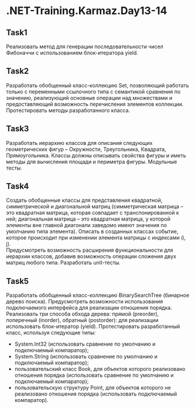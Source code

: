 # .NET-Training.Karmaz.Day13-14

## Task1
Реализовать метод для генерации  последовательности чисел Фибоначчи с использованием блок-итератора yield.

## Task2
Разработать обобщенный класс-коллекцию Set, позволяющий работать только с переменными ссылочного типа с семантикой сравнения по 
значению, реализующий основные операции над множествами и предоставляющий возможность перечисления элементов коллекции. 
Протестировать методы разработанного класса.

## Task3
Разработать иерархию классов для описания следующих геометрических фигур – Окружности, Треугольника, Квадрата, Прямоугольника. 
Классы должны описывать свойства фигуры и иметь методы для вычисления площади и периметра фигуры. Модульные тесты.

## Task4
Создать обобщенные классы для представления квадратной, симметрической и диагональной матриц (симметрическая матрица – это квадратная
матрица, которая совпадает с транспонированной к ней; диагональная матрица – это квадратная матрица, у которой элементы вне главной
диагонали заведомо имеют значения по умолчанию типа элемента). Описать в созданных классах событие, которое происходит при изменении
элемента матрицы с индексами (i, j).  
Предусмотреть возможность расширения функциональности для иерархии классов, добавив возможность операции сложения двух матриц любого типа.
Разработать unit-тесты.

## Task5
Разработать обобщенный класс-коллекцию BinarySearchTree (бинарное дерево поиска). Предусмотреть возможности использования 
подключаемого интерфейса для реализации отношения порядка. Реализовать три способа обхода дерева: прямой (preorder), поперечный (inorder), 
обратный (postorder): для реализации использовать блок-итератор (yield).
Протестировать разработанный класс, используя следующие типы:
*	System.Int32 (использовать сравнение по умолчанию и подключаемый компаратор); 
* System.String (использовать сравнение по умолчанию и подключаемый компаратор);
* пользовательский класс Book, для объектов которого реализовано отношения порядка (использовать сравнение по умолчанию и подключаемый
компаратор); 
* пользовательскую структуру Point, для объектов которого не реализовано отношения порядка (использовать подключаемый компаратор).
